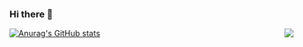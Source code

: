 ### Hi there 👋

[![Anurag's GitHub stats](https://github-readme-stats.vercel.app/api?username=cyz1901)](https://github.com/anuraghazra/github-readme-stats)
<img align="right" src="https://github-readme-stats.vercel.app/api/top-langs/?username=ckend">

<!--
**cyz1901/cyz1901** is a ✨ _special_ ✨ repository because its `README.md` (this file) appears on your GitHub profile.

Here are some ideas to get you started:

- 🔭 I’m currently working on ...
- 🌱 I’m currently learning ...
- 👯 I’m looking to collaborate on ...
- 🤔 I’m looking for help with ...
- 💬 Ask me about ...
- 📫 How to reach me: ...
- 😄 Pronouns: ...
- ⚡ Fun fact: ...
-->
